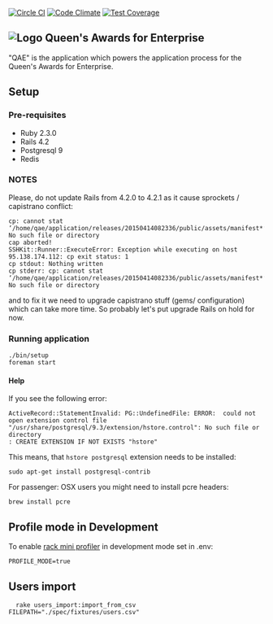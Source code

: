 [![Circle CI](https://circleci.com/gh/bitzesty/qae.svg?style=svg)](https://circleci.com/gh/bitzesty/qae)
[![Code Climate](https://codeclimate.com/repos/547de5166956803114000f02/badges/123ad2d3eeebb6bf1ce1/gpa.svg)](https://codeclimate.com/repos/547de5166956803114000f02/feed)
[![Test Coverage](https://codeclimate.com/repos/547de5166956803114000f02/badges/123ad2d3eeebb6bf1ce1/coverage.svg)](https://codeclimate.com/repos/547de5166956803114000f02/feed)

![Logo](https://raw.githubusercontent.com/bitzesty/qae/master/public/logo.jpg) Queen's Awards for Enterprise
---------------------------

"QAE" is the application which powers the application process for the Queen's Awards for Enterprise.

## Setup

### Pre-requisites

* Ruby 2.3.0
* Rails 4.2
* Postgresql 9
* Redis

### NOTES

Please, do not update Rails from 4.2.0 to 4.2.1 as it cause sprockets / capistrano conflict:
```
cp: cannot stat ‘/home/qae/application/releases/20150414082336/public/assets/manifest*’: No such file or directory
cap aborted!
SSHKit::Runner::ExecuteError: Exception while executing on host 95.138.174.112: cp exit status: 1
cp stdout: Nothing written
cp stderr: cp: cannot stat ‘/home/qae/application/releases/20150414082336/public/assets/manifest*’: No such file or directory
```
and to fix it we need to upgrade capistrano stuff (gems/ configuration) which can take more time.
So probably let's put upgrade Rails  on hold for now.

### Running application

```
./bin/setup
foreman start
```

#### Help

If you see the following error:

```
ActiveRecord::StatementInvalid: PG::UndefinedFile: ERROR:  could not open extension control file "/usr/share/postgresql/9.3/extension/hstore.control": No such file or directory
: CREATE EXTENSION IF NOT EXISTS "hstore"

```

This means, that `hstore postgresql` extension needs to be installed:

```
sudo apt-get install postgresql-contrib
```

For passenger:
OSX users you might need to install pcre headers:

```
brew install pcre
```

## Profile mode in Development

To enable [rack mini profiler](https://github.com/MiniProfiler/rack-mini-profiler)
in development mode set in .env:
```
PROFILE_MODE=true
```

## Users import
```
  rake users_import:import_from_csv FILEPATH="./spec/fixtures/users.csv"
```
